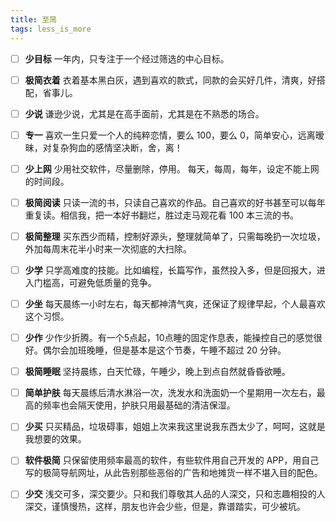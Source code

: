 ```yaml
--- 
title: 至简
tags: less_is_more
---
```


- [ ] **少目标**	一年内，只专注于一个经过筛选的中心目标。
- [ ] **极简衣着**	衣着基本黑白灰，遇到喜欢的款式，同款的会买好几件，清爽，好搭配，省事儿。
- [ ] **少说**	谦逊少说，尤其是在高手面前，尤其是在不熟悉的场合。
- [ ] **专一**	喜欢一生只爱一个人的纯粹恋情，要么 100，要么 0，简单安心，远离暧昧，对复杂狗血的感情坚决断，舍，离！
- [ ] **少上网**	少用社交软件，尽量删除，停用。 每天，每周，每年，设定不能上网的时间段。
- [ ] **极简阅读**	只读一流的书，只读自己喜欢的作品。自己喜欢的好书甚至可以每年重复读。相信我，把一本好书翻烂，胜过走马观花看 100 本三流的书。
- [ ] **极简整理**	买东西少而精，控制好源头，整理就简单了，只需每晚扔一次垃圾，外加每周末花半小时来一次彻底的大扫除。
- [ ] **少学**	只学高难度的技能。比如编程，长篇写作，虽然投入多，但是回报大，进入门槛高，可避免低质量的竞争。
- [ ] **少坐**	每天晨练一小时左右，每天都神清气爽，还保证了规律早起，个人最喜欢这个习惯。
- [ ] **少作**	少作少折腾。有一个5点起，10点睡的固定作息表，能操控自己的感觉很好。偶尔会加班晚睡，但是基本是这个节奏，午睡不超过 20 分钟。
- [ ] **极简睡眠**	坚持晨练，白天忙碌，午睡少，晚上到点自然就昏昏欲睡。
- [ ] **简单护肤**	每天晨练后清水淋浴一次，洗发水和洗面奶一个星期用一次左右，最高的频率也会隔天使用，护肤只用最基础的清洁保湿。 
- [ ] **少买**	只买精品，垃圾碍事，姐姐上次来我这里说我东西太少了，呵呵，这就是我想要的效果。
- [ ] **软件极简**	只保留使用频率最高的软件，有些软件用自己开发的 APP，用自己写的极简导航网址，从此告别那些恶俗的广告和地摊货一样不堪入目的配色。
- [ ] **少交**	浅交可多，深交要少。只和我们尊敬其人品的人深交，只和志趣相投的人深交，谨慎慢热，这样，朋友也许会少些，但是，靠谱踏实，可少被坑。

